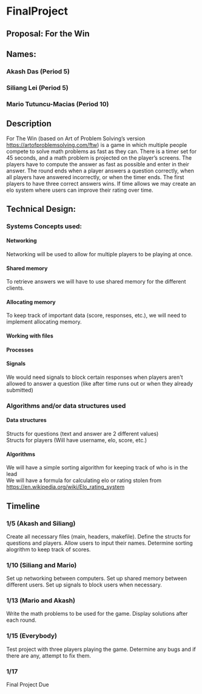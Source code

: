 # FinalProject

## Proposal: For the Win

## Names:
### Akash Das (Period 5)
### Siliang Lei (Period 5)
### Mario Tutuncu-Macias (Period 10)


## Description
For The Win (based on Art of Problem Solving’s version https://artofproblemsolving.com/ftw) is a game in which multiple people compete to solve math problems as fast as they can. There is a timer set for 45 seconds, and a math problem is projected on the player’s screens. The players have to compute the answer as fast as possible and enter in their answer. The round ends when a player answers a question correctly, when all players have answered incorrectly, or when the timer ends. The first players to have three correct answers wins. If time allows we may create an elo system where users can improve their rating over time.

## Technical Design:

### Systems Concepts used:
#### Networking
Networking will be used to allow for multiple players to be playing at once.
#### Shared memory
To retrieve answers we will have to use shared memory for the different clients.
#### Allocating memory
To keep track of important data (score, responses, etc.), we will need to implement allocating memory.
#### Working with files
#### Processes
#### Signals
We would need signals to block certain responses when players aren't allowed to answer a question (like after time runs out or when they already submitted)

### Algorithms and/or data structures used
#### Data structures
Structs for questions (text and answer are 2 different values)  
Structs for players (Will have username, elo, score, etc.)
#### Algorithms
We will have a simple sorting algorithm for keeping track of who is in the lead  
We will have a formula for calculating elo or rating stolen from https://en.wikipedia.org/wiki/Elo_rating_system

## Timeline
### 1/5 (Akash and Siliang)
Create all necessary files (main, headers, makefile). Define the structs for questions
and players. Allow users to input their names. Determine sorting alogrithm to keep track of scores.
### 1/10 (Siliang and Mario)
Set up networking between computers. Set up shared memory between different users. Set up signals to block users when necessary.
### 1/13 (Mario and Akash)
Write the math problems to be used for the game. Display solutions after each round.
### 1/15 (Everybody)
Test project with three players playing the game. Determine any bugs and if there are any, attempt to fix them.
### 1/17
Final Project Due
